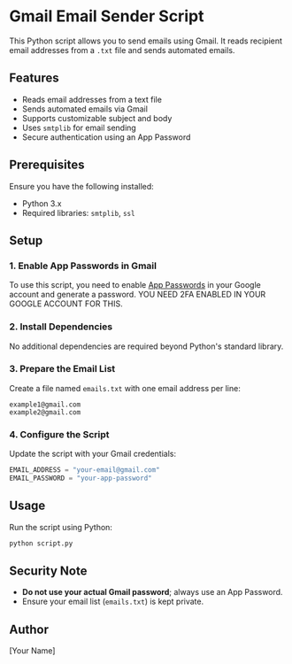 # Gmail Email Sender Script

This Python script allows you to send emails using Gmail. It reads recipient email addresses from a `.txt` file and sends automated emails.

## Features
- Reads email addresses from a text file
- Sends automated emails via Gmail
- Supports customizable subject and body
- Uses `smtplib` for email sending
- Secure authentication using an App Password

## Prerequisites
Ensure you have the following installed:
- Python 3.x
- Required libraries: `smtplib`, `ssl`

## Setup
### 1. Enable App Passwords in Gmail
To use this script, you need to enable [App Passwords](https://myaccount.google.com/apppasswords) in your Google account and generate a password. YOU NEED 2FA ENABLED IN YOUR GOOGLE ACCOUNT FOR THIS.

### 2. Install Dependencies
No additional dependencies are required beyond Python's standard library.

### 3. Prepare the Email List
Create a file named `emails.txt` with one email address per line:
```
example1@gmail.com
example2@gmail.com
```

### 4. Configure the Script
Update the script with your Gmail credentials:
```python
EMAIL_ADDRESS = "your-email@gmail.com"
EMAIL_PASSWORD = "your-app-password"
```

## Usage
Run the script using Python:
```sh
python script.py
```

## Security Note
- **Do not use your actual Gmail password**; always use an App Password.
- Ensure your email list (`emails.txt`) is kept private.


## Author
[Your Name]

